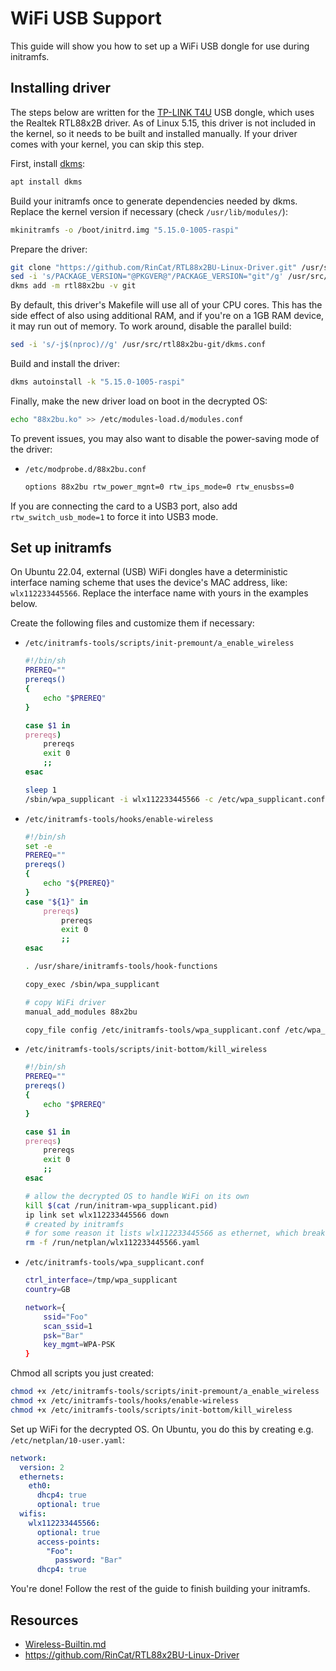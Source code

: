 # WiFi USB Support

This guide will show you how to set up a WiFi USB dongle for use during initramfs.

## Installing driver

The steps below are written for the [TP-LINK T4U](https://www.tp-link.com/uk/home-networking/adapter/archer-t4u/) USB dongle, which uses the Realtek RTL88x2B driver. As of Linux 5.15, this driver is not included in the kernel, so it needs to be built and installed manually. If your driver comes with your kernel, you can skip this step.

First, install [dkms](https://help.ubuntu.com/community/DKMS):

```bash
apt install dkms
```

Build your initramfs once to generate dependencies needed by dkms. Replace the kernel version if necessary (check `/usr/lib/modules/`):

```bash
mkinitramfs -o /boot/initrd.img "5.15.0-1005-raspi"
```

Prepare the driver:

```bash
git clone "https://github.com/RinCat/RTL88x2BU-Linux-Driver.git" /usr/src/rtl88x2bu-git
sed -i 's/PACKAGE_VERSION="@PKGVER@"/PACKAGE_VERSION="git"/g' /usr/src/rtl88x2bu-git/dkms.conf
dkms add -m rtl88x2bu -v git
```

By default, this driver's Makefile will use all of your CPU cores. This has the side effect of also using additional RAM, and if you're on a 1GB RAM device, it may run out of memory. To work around, disable the parallel build:

```bash
sed -i 's/-j$(nproc)//g' /usr/src/rtl88x2bu-git/dkms.conf
```

Build and install the driver:

```bash
dkms autoinstall -k "5.15.0-1005-raspi"
```

Finally, make the new driver load on boot in the decrypted OS:

```bash
echo "88x2bu.ko" >> /etc/modules-load.d/modules.conf 
```

To prevent issues, you may also want to disable the power-saving mode of the driver:

- `/etc/modprobe.d/88x2bu.conf`

  ```bash
  options 88x2bu rtw_power_mgnt=0 rtw_ips_mode=0 rtw_enusbss=0
  ```

If you are connecting the card to a USB3 port, also add `rtw_switch_usb_mode=1` to force it into USB3 mode.

## Set up initramfs

On Ubuntu 22.04, external (USB) WiFi dongles have a deterministic interface naming scheme that uses the device's MAC address, like: `wlx112233445566`. Replace the interface name with yours in the examples below.

Create the following files and customize them if necessary:

- `/etc/initramfs-tools/scripts/init-premount/a_enable_wireless`

  ```bash
  #!/bin/sh
  PREREQ=""
  prereqs()
  {
      echo "$PREREQ"
  }

  case $1 in
  prereqs)
      prereqs
      exit 0
      ;;
  esac

  sleep 1
  /sbin/wpa_supplicant -i wlx112233445566 -c /etc/wpa_supplicant.conf -P /run/initram-wpa_supplicant.pid -B
  ```

- `/etc/initramfs-tools/hooks/enable-wireless`

  ```bash
  #!/bin/sh
  set -e
  PREREQ=""
  prereqs()
  {
      echo "${PREREQ}"
  }
  case "${1}" in
      prereqs)
          prereqs
          exit 0
          ;;
  esac
  
  . /usr/share/initramfs-tools/hook-functions
  
  copy_exec /sbin/wpa_supplicant
  
  # copy WiFi driver
  manual_add_modules 88x2bu
  
  copy_file config /etc/initramfs-tools/wpa_supplicant.conf /etc/wpa_supplicant.conf
  ```
  
- `/etc/initramfs-tools/scripts/init-bottom/kill_wireless`

  ```bash
  #!/bin/sh
  PREREQ=""
  prereqs()
  {
      echo "$PREREQ"
  }

  case $1 in
  prereqs)
      prereqs
      exit 0
      ;;
  esac

  # allow the decrypted OS to handle WiFi on its own
  kill $(cat /run/initram-wpa_supplicant.pid)
  ip link set wlx112233445566 down
  # created by initramfs
  # for some reason it lists wlx112233445566 as ethernet, which breaks netplan - remove it
  rm -f /run/netplan/wlx112233445566.yaml
  ```

- `/etc/initramfs-tools/wpa_supplicant.conf`

  ```bash
  ctrl_interface=/tmp/wpa_supplicant
  country=GB
  
  network={
      ssid="Foo"
      scan_ssid=1
      psk="Bar"
      key_mgmt=WPA-PSK
  }
  ```

Chmod all scripts you just created:

```bash
chmod +x /etc/initramfs-tools/scripts/init-premount/a_enable_wireless
chmod +x /etc/initramfs-tools/hooks/enable-wireless
chmod +x /etc/initramfs-tools/scripts/init-bottom/kill_wireless
```

Set up WiFi for the decrypted OS. On Ubuntu, you do this by creating e.g. `/etc/netplan/10-user.yaml`:

```yaml
network:
  version: 2
  ethernets:
    eth0:
      dhcp4: true
      optional: true
  wifis:
    wlx112233445566:
      optional: true
      access-points:
        "Foo":
          password: "Bar"
      dhcp4: true
```

You're done! Follow the rest of the guide to finish building your initramfs.

## Resources

- [Wireless-Builtin.md](Wireless-Builtin.md)
- https://github.com/RinCat/RTL88x2BU-Linux-Driver
